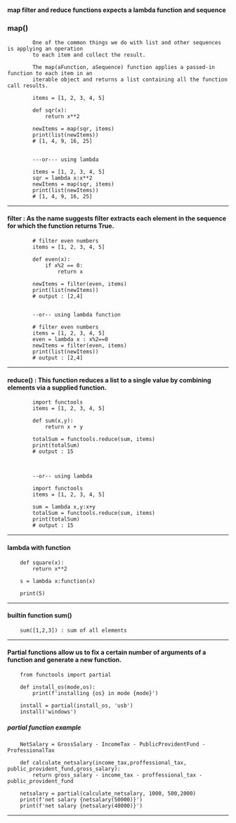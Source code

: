 #### map filter and reduce functions expects a lambda function and sequence

### map()

            One of the common things we do with list and other sequences is applying an operation 
            to each item and collect the result.

            The map(aFunction, aSequence) function applies a passed-in function to each item in an
            iterable object and returns a list containing all the function call results.

            items = [1, 2, 3, 4, 5]

            def sqr(x):
                return x**2

            newItems = map(sqr, items)
            print(list(newItems))
            # [1, 4, 9, 16, 25]


            ---or--- using lambda

            items = [1, 2, 3, 4, 5]
            sqr = lambda x:x**2
            newItems = map(sqr, items)
            print(list(newItems))
            # [1, 4, 9, 16, 25]


---


#### filter : As the name suggests filter extracts each element in the sequence for which the function returns True.

            # filter even numbers
            items = [1, 2, 3, 4, 5]

            def even(x):
                if x%2 == 0:
                    return x

            newItems = filter(even, items)
            print(list(newItems))
            # output : [2,4]


            --or-- using lambda function

            # filter even numbers
            items = [1, 2, 3, 4, 5]
            even = lambda x : x%2==0
            newItems = filter(even, items)
            print(list(newItems))
            # output : [2,4]


---


#### reduce() : This function reduces a list to a single value by combining elements via a supplied function. 



            import functools
            items = [1, 2, 3, 4, 5]

            def sum(x,y):
                return x + y

            totalSum = functools.reduce(sum, items)
            print(totalSum)
            # output : 15



            --or-- using lambda

            import functools
            items = [1, 2, 3, 4, 5]

            sum = lambda x,y:x+y
            totalSum = functools.reduce(sum, items)
            print(totalSum)
            # output : 15


---

#### lambda with function


        def square(x):
            return x**2

        s = lambda x:function(x)

        print(5)



---

#### builtin function sum()

        sum([1,2,3]) : sum of all elements

---

#### Partial functions allow us to fix a certain number of arguments of a function and generate a new function.


        from functools import partial

        def install_os(mode,os):
            print(f'installing {os} in mode {mode}')

        install = partial(install_os, 'usb')
        install('windows')

##### partial function example

        NetSalary = GrossSalary - IncomeTax - PublicProvidentFund - ProfessionalTax

        def calculate_netsalary(income_tax,proffessional_tax, public_provident_fund,gross_salary):
            return gross_salary - income_tax - proffessional_tax - public_provident_fund

        netsalary = partial(calculate_netsalary, 1000, 500,2000)
        print(f'net salary {netsalary(50000)}')
        print(f'net salary {netsalary(40000)}')


******************************************************************************************
